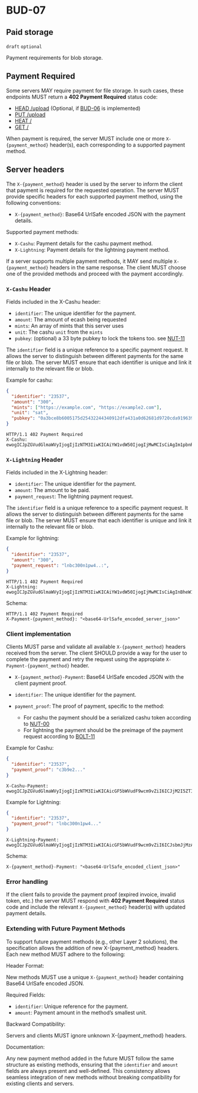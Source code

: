 BUD-07
======

Paid storage
---------------

`draft` `optional`

Payment requirements for blob storage.

## Payment Required

Some servers MAY require payment for file storage. In such cases, these endpoints MUST return a **402 Payment Required** status code:

- [HEAD /upload](./01.md#head-sha256---has-blob) (Optional, if [BUD-06](./06.md) is implemented)
- [PUT /upload](./02.md#put-upload---upload-blob)
- [HEAT /<sha256>](./01.md#head-sha256---has-blob)
- [GET /<sha256>](./01.md#get-sha256---get-blob)

When payment is required, the server MUST include one or more `X-{payment_method}` header(s), each corresponding to a supported payment method. 

## Server headers

The `X-{payment_method}` header is used by the server to inform the client that payment is required for the requested operation. The server MUST provide specific headers for each supported payment method, using the following conventions:

- `X-{payment_method}`: Base64 UrlSafe encoded JSON with the payment details.

Supported payment methods:

- `X-Cashu`: Payment details for the cashu payment method.
- `X-Lightning`: Payment details for the lightning payment method.

If a server supports multiple payment methods, it MAY send multiple `X-{payment_method}` headers in the same response. The client MUST choose one of the provided methods and proceed with the payment accordingly.

### `X-Cashu` Header

Fields included in the X-Cashu header:

- `identifier`: The unique identifier for the payment.
- `amount`: The amount of ecash being requested
- `mints`: An array of mints that this server uses
- `unit`: The cashu `unit` from the `mints`
- `pubkey`: (optional) a 33 byte pubkey to lock the tokens too. see [NUT-11](https://github.com/cashubtc/nuts/blob/main/11.md)

The `identifier` field is a unique reference to a specific payment request. It allows the server to distinguish between different payments for the same file or blob. The server MUST ensure that each identifier is unique and link it internally to the relevant file or blob.

Example for cashu:

```json
{
  "identifier": "23537",
  "amount": "300",
  "mints": ["https://example.com", "https://example2.com"],
  "unit": "sat",
  "pubkey": "0a3bce8b6005175d25432244340912dfa431a0d62681d9720cda9196398d7222"
}
```

```http	
HTTP/1.1 402 Payment Required
X-Cashu: ewogICJpZGVudGlmaWVyIjogIjIzNTM3IiwKICAiYW1vdW50IjogIjMwMCIsCiAgIm1pbnRzIjogWyJodHRwczovL2V4YW1wbGUuY29tIiwgImh0dHBzOi8vZXhhbXBsZTIuY29tIl0sCiAgInVuaXQiOiAic2F0IiwKICAicHVia2V5IjogIjBhM2JjZThiNjAwNTE3NWQyNTQzMjI0NDM0MDkxMmRmYTQzMWEwZDYyNjgxZDk3MjBjZGE5MTk2Mzk4ZDcyMjIiCn0
```

### `X-Lightning` Header

Fields included in the X-Lightning header:

- `identifier`: The unique identifier for the payment.
- `amount`: The amount to be paid.
- `payment_request`: The lightning payment request.

The `identifier` field is a unique reference to a specific payment request. It allows the server to distinguish between different payments for the same file or blob. The server MUST ensure that each identifier is unique and link it internally to the relevant file or blob.

Example for lightning:

```json
{
  "identifier": "23537",
  "amount": "300",
  "payment_request": "lnbc300n1pw4..:",
}

```

```http
HTTP/1.1 402 Payment Required
X-Lightning: ewogICJpZGVudGlmaWVyIjogIjIzNTM3IiwKICAiYW1vdW50IjogIjMwMCIsCiAgInBheW1lbnRfcmVxdWVzdCI6ICJsbmJjMzAwbjFwdzQuLjoiLAp9
```

Schema:

```http
HTTP/1.1 402 Payment Required
X-Payment-{payment_method}: "<base64-UrlSafe_encoded_server_json>"
```


### Client implementation

Clients MUST parse and validate all available `X-{payment_method}` headers received from the server. The client SHOULD provide a way for the user to complete the payment and retry the request using the appropiate `X-Payment-{payment_method}` header.

- `X-{payment_method}-Payment`: Base64 UrlSafe encoded JSON with the client payment proof.

- `identifier`: The unique identifier for the payment.
- `payment_proof`: The proof of payment, specific to the method:

  - For cashu the payment should be a serialized cashu token according to [NUT-00](https://github.com/cashubtc/nuts/blob/main/00.md#v4-tokens)
  - For lightning the payment should be the preimage of the payment request according to [BOLT-11](https://github.com/lightning/bolts/blob/master/11-payment-encoding.md)

Example for Cashu:

```json
{
  "identifier": "23537",
  "payment_proof": "c3b9e2..."
}
```	

```http
X-Cashu-Payment: ewogICJpZGVudGlmaWVyIjogIjIzNTM3IiwKICAicGF5bWVudF9wcm9vZiI6ICJjM2I5ZTIiCn0
```

Example for Lightning:

```json
{
  "identifier": "23537",
  "payment_proof": "lnbc300n1pw4..."
}
```

```http
X-Lightning-Payment: ewogICJpZGVudGlmaWVyIjogIjIzNTM3IiwKICAicGF5bWVudF9wcm9vZiI6ICJsbmJjMzAwbjFwdzQuLjoiCn0
```

Schema:
  
```http
X-{payment_method}-Payment: "<base64-UrlSafe_encoded_client_json>"
```

### Error handling

If the client fails to provide the payment proof (expired invoice, invalid token, etc.) the server MUST respond with **402 Payment Required** status code and include the relevant `X-{payment_method}` header(s) with updated payment details.


### Extending with Future Payment Methods

To support future payment methods (e.g., other Layer 2 solutions), the specification allows the addition of new X-{payment_method} headers. Each new method MUST adhere to the following:

Header Format:

New methods MUST use a unique `X-{payment_method}` header containing Base64 UrlSafe encoded JSON.

Required Fields:

- `identifier`: Unique reference for the payment.
- `amount`: Payment amount in the method’s smallest unit.

Backward Compatibility:

Servers and clients MUST ignore unknown X-{payment_method} headers.

Documentation:

Any new payment method added in the future MUST follow the same structure as existing methods, ensuring that the `identifier` and `amount` fields are always present and well-defined. This consistency allows seamless integration of new methods without breaking compatibility for existing clients and servers.
